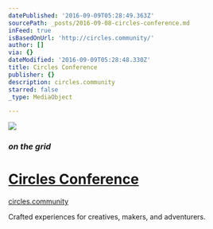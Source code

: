 ```yaml
---
datePublished: '2016-09-09T05:28:49.363Z'
sourcePath: _posts/2016-09-08-circles-conference.md
inFeed: true
isBasedOnUrl: 'http://circles.community/'
author: []
via: {}
dateModified: '2016-09-09T05:28:48.330Z'
title: Circles Conference
publisher: {}
description: circles.community
starred: false
_type: MediaObject

---
```

![](https://the-grid-user-content.s3-us-west-2.amazonaws.com/1f4e81fc-6cae-45c3-9bc5-9fb84dcacbb2.png)

### _on the grid_

# [Circles Conference][0]

[circles.community][1]

Crafted experiences for creatives, makers, and adventurers.

[0]: http://circles.community/ "Circles Conf Community"
[1]: http://circles.community/